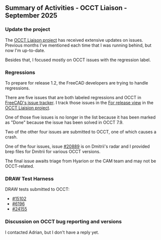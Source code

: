 ## Summary of Activities - OCCT Liaison - September 2025

### Update the project

The [OCCT Liaison
project](https://github.com/orgs/FreeCAD/projects/32/views/1?layout=table) has
received extensive updates on issues.  Previous months I've mentioned each time
that I was running behind, but now I'm up-to-date.

Besides that, I focused mostly on OCCT issues with the regression label.

### Regressions

To prepare for release 1.2, the FreeCAD developers are trying to handle
regressions.

There are five issues that are both labeled regressions and OCCT in [FreeCAD's
issue
tracker](https://github.com/FreeCAD/FreeCAD/issues?q=is%3Aissue%20state%3Aopen%20label%3A%22Type%3A%20Regression%22%20label%3A%223rd%20party%3A%20OCC%22).
I track those issues in the [For release
view](https://github.com/orgs/FreeCAD/projects/32/views/15) in the [OCCT
Liaision project](https://github.com/orgs/FreeCAD/projects/32).

One of those five issues is no longer in the list because it has been marked as
"Done" because the issue has been solved in OCCT 7.9.

Two of the other four issues are submitted to OCCT, one of which causes a crash.

One of the four issues, issue
[#20889](https://github.com/FreeCAD/FreeCAD/issues/20889) is on Dmitrii's radar
and I provided brep files for Dmitrii for various OCCT versions.

The final issue awaits triage from Hyarion or the CAM team and may not be
OCCT-related.

### DRAW Test Harness

DRAW tests submitted to OCCT:

- [#15102](https://github.com/FreeCAD/FreeCAD/issues/15102)
- [#6196](https://github.com/FreeCAD/FreeCAD/issues/6196)
- [#24155](https://github.com/FreeCAD/FreeCAD/issues/24155)

### Discussion on OCCT bug reporting and versions

I contacted Adrian, but I don't have a reply yet.

